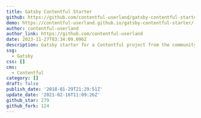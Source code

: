 ```yaml
---
title: Gatsby Contentful Starter
github: https://github.com/contentful-userland/gatsby-contentful-starter
demo: https://contentful-userland.github.io/gatsby-contentful-starter/
author: contentful-userland
author_link: https://github.com/contentful-userland
date: 2023-11-27T03:34:09.096Z
description: Gatsby starter for a Contentful project from the community.
ssg:
  - Gatsby
css: []
cms:
  - Contentful
category: []
draft: false
publish_date: '2018-01-29T21:29:51Z'
update_date: '2021-02-16T11:09:26Z'
github_star: 279
github_fork: 124
---
```

